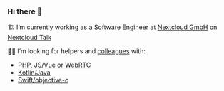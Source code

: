 ### Hi there 👋

🏗 I’m currently working as a Software Engineer at [Nextcloud GmbH](https://github.com/nextcloud/) on [Nextcloud Talk](https://nextcloud.com/talk)

🐕‍🦺 I’m looking for helpers and [colleagues](https://nextcloud.com/jobs/) with:

 - [PHP, JS/Vue or WebRTC](https://github.com/nextcloud/spreed)
 - [Kotlin/Java](https://github.com/nextcloud/talk-android)
 - [Swift/objective-c](https://github.com/nextcloud/talk-ios)
